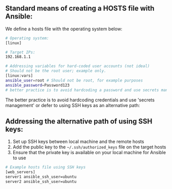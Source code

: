 Standard means of creating a HOSTS file with Ansible:
--

We define a hosts file with the operating system below:
```bash
# Operating system:
[linux]

# Target IPs:
192.168.1.1

# Addressing variables for hard-coded user accounts (not ideal)
# Should not be the root user; example only.
[linux:vars]
ansible_user=root # Should not be root, for example purposes
ansible_password=Password123
# better practice is to avoid hardcoding a password and use secrets management.
```

The better practice is to avoid hardcoding credentials and use 'secrets management' or defer to using SSH keys as an alternative path:

Addressing the alternative path of using SSH keys:
--

1) Set up SSH keys between local machine and the remote hosts
2) Add the public key to the `~/.ssh/authorized_keys` file on the target hosts
3) Ensure that the private key is available on your local machine for Ansible to use

```bash
# Example hosts file using SSH keys
[web_servers]
server1 ansible_ssh_user=ubuntu
server2 ansible_ssh_user=ubuntu
```
